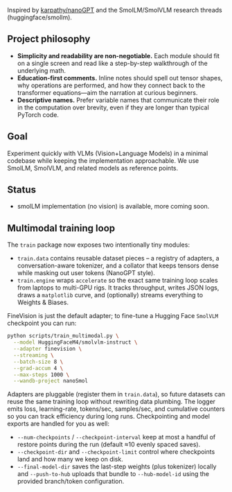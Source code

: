 Inspired by [karpathy/nanoGPT](https://github.com/karpathy/nanoGPT) and the SmolLM/SmolVLM research threads (huggingface/smollm).

## Project philosophy

- **Simplicity and readability are non-negotiable.** Each module should fit on a single screen and read like a step-by-step walkthrough of the underlying math.
- **Education-first comments.** Inline notes should spell out tensor shapes, why operations are performed, and how they connect back to the transformer equations—aim the narration at curious beginners.
- **Descriptive names.** Prefer variable names that communicate their role in the computation over brevity, even if they are longer than typical PyTorch code.

## Goal

Experiment quickly with VLMs (Vision+Language Models) in a minimal codebase while keeping the implementation approachable. We use SmolLM, SmolVLM, and related models as reference points.

## Status

- smolLM implementation (no vision) is available, more coming soon.

## Multimodal training loop

The ``train`` package now exposes two intentionally tiny modules:

- ``train.data`` contains reusable dataset pieces – a registry of adapters,
  a conversation-aware tokenizer, and a collator that keeps tensors dense while
  masking out user tokens (NanoGPT style).
- ``train.engine`` wraps ``accelerate`` so the exact same training loop scales
  from laptops to multi-GPU rigs.  It tracks throughput, writes JSON logs, draws
  a ``matplotlib`` curve, and (optionally) streams everything to Weights &
  Biases.

FineVision is just the default adapter; to fine-tune a Hugging Face
``SmolVLM`` checkpoint you can run:

```bash
python scripts/train_multimodal.py \
  --model HuggingFaceM4/smolvlm-instruct \
  --adapter finevision \
  --streaming \
  --batch-size 8 \
  --grad-accum 4 \
  --max-steps 1000 \
  --wandb-project nanoSmol
```

Adapters are pluggable (register them in ``train.data``), so future datasets can
reuse the same training loop without rewriting data plumbing.  The logger emits
loss, learning-rate, tokens/sec, samples/sec, and cumulative counters so you can
track efficiency during long runs. Checkpointing and model exports are handled
for you as well:

- ``--num-checkpoints`` / ``--checkpoint-interval`` keep at most a handful of
  restore points during the run (default ≈10 evenly spaced saves).
- ``--checkpoint-dir`` and ``--checkpoint-limit`` control where checkpoints
  land and how many we keep on disk.
- ``--final-model-dir`` saves the last-step weights (plus tokenizer) locally and
  ``--push-to-hub`` uploads that bundle to ``--hub-model-id`` using the provided
  branch/token configuration.

